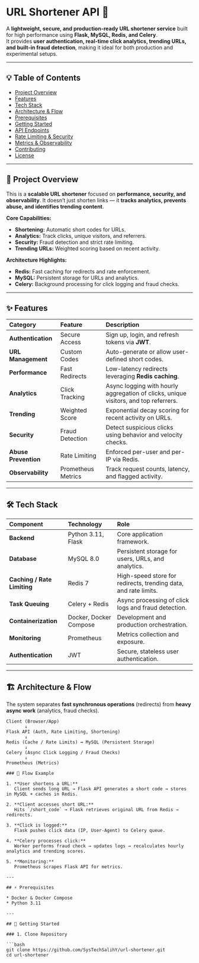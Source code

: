 # URL Shortener API 🚀

A **lightweight, secure, and production-ready URL shortener service** built for high performance using **Flask, MySQL, Redis, and Celery**.  
It provides **user authentication, real-time click analytics, trending URLs, and built-in fraud detection**, making it ideal for both production and experimental setups.

---

## 💡 Table of Contents

- [Project Overview](#project-overview)  
- [Features](#features)  
- [Tech Stack](#tech-stack)  
- [Architecture & Flow](#architecture--flow)  
- [Prerequisites](#prerequisites)  
- [Getting Started](#getting-started)  
- [API Endpoints](#api-endpoints)  
- [Rate Limiting & Security](#rate-limiting--security)  
- [Metrics & Observability](#metrics--observability)  
- [Contributing](#contributing)  
- [License](#license)  

---

## 📝 Project Overview

This is a **scalable URL shortener** focused on **performance, security, and observability**. It doesn’t just shorten links — it **tracks analytics, prevents abuse, and identifies trending content**.

**Core Capabilities:**

* **Shortening:** Automatic short codes for URLs.  
* **Analytics:** Track clicks, unique visitors, and referrers.  
* **Security:** Fraud detection and strict rate limiting.  
* **Trending URLs:** Weighted scoring based on recent activity.  

**Architecture Highlights:**

* **Redis:** Fast caching for redirects and rate enforcement.  
* **MySQL:** Persistent storage for URLs and analytics.  
* **Celery:** Background processing for click logging and fraud checks.

---

## ✨ Features

| Category | Feature | Description |
| :--- | :--- | :--- |
| **Authentication** | Secure Access | Sign up, login, and refresh tokens via **JWT**. |
| **URL Management** | Custom Codes | Auto-generate or allow user-defined short codes. |
| **Performance** | Fast Redirects | Low-latency redirects leveraging **Redis caching**. |
| **Analytics** | Click Tracking | Async logging with hourly aggregation of clicks, unique visitors, and top referrers. |
| **Trending** | Weighted Score | Exponential decay scoring for recent activity on URLs. |
| **Security** | Fraud Detection | Detect suspicious clicks using behavior and velocity checks. |
| **Abuse Prevention** | Rate Limiting | Enforced per-user and per-IP via Redis. |
| **Observability** | Prometheus Metrics | Track request counts, latency, and flagged activity. |

---

## 🛠 Tech Stack

| Component | Technology | Role |
| :--- | :--- | :--- |
| **Backend** | Python 3.11, Flask | Core application framework. |
| **Database** | MySQL 8.0 | Persistent storage for users, URLs, and analytics. |
| **Caching / Rate Limiting** | Redis 7 | High-speed store for redirects, trending data, and rate limits. |
| **Task Queuing** | Celery + Redis | Async processing of click logs and fraud detection. |
| **Containerization** | Docker, Docker Compose | Development and production orchestration. |
| **Monitoring** | Prometheus | Metrics collection and exposure. |
| **Authentication** | JWT | Secure, stateless user authentication. |

---

## 🏗 Architecture & Flow

The system separates **fast synchronous operations** (redirects) from **heavy async work** (analytics, fraud checks).

```text
Client (Browser/App)
       ↓
Flask API (Auth, Rate Limiting, Shortening)
       ↓
Redis (Cache / Rate Limits) ↔ MySQL (Persistent Storage)
       ↓
Celery (Async Click Logging / Fraud Checks)
       ↓
Prometheus (Metrics)

### 🔄 Flow Example

1. **User shortens a URL:**  
   Client sends long URL → Flask API generates a short code → stores in MySQL + caches in Redis.

2. **Client accesses short URL:**  
   Hits `/short_code` → Flask retrieves original URL from Redis → redirects.

3. **Click is logged:**  
   Flask pushes click data (IP, User-Agent) to Celery queue.

4. **Celery processes click:**  
   Worker performs fraud check → updates logs → recalculates hourly analytics and trending scores.

5. **Monitoring:**  
   Prometheus scrapes Flask API for metrics.

---

## ⚡ Prerequisites

* Docker & Docker Compose  
* Python 3.11 

---

## 🚀 Getting Started

### 1. Clone Repository

```bash
git clone https://github.com/SysTechSalihY/url-shortener.git
cd url-shortener
